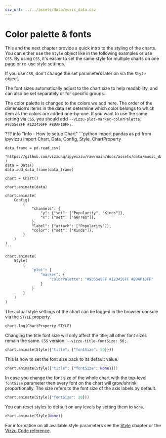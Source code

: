 ```yaml
---
csv_url: ../../assets/data/music_data.csv
---
```


# Color palette & fonts

This and the next chapter provide a quick intro to the styling of the charts.
You can either use the `Style` object like in the following examples or use
`CSS`. By using `CSS`, it's easier to set the same style for multiple charts on
one page or re-use style settings.

If you use `CSS`, don't change the set parameters later on via the `Style`
object.

The font sizes automatically adjust to the chart size to help readability, and
can also be set separately or for specific groups.

The color palette is changed to the colors we add here. The order of the
dimension’s items in the data set determine which color belongs to which item as
the colors are added one-by-one. If you want to use the same setting via `CSS`,
you should add
`--vizzu-plot-marker-colorPalette: #9355e8FF #123456FF #BDAF10FF;`.

<div id="tutorial_01"></div>

??? info "Info - How to setup Chart"
    ```python
    import pandas as pd
    from ipyvizzu import Chart, Data, Config, Style, ChartProperty

    data_frame = pd.read_csv(
        "https://github.com/vizzuhq/ipyvizzu/raw/main/docs/assets/data/music_data.csv"
    )
    data = Data()
    data.add_data_frame(data_frame)

    chart = Chart()

    chart.animate(data)

    chart.animate(
        Config(
            {
                "channels": {
                    "y": {"set": ["Popularity", "Kinds"]},
                    "x": {"set": ["Genres"]},
                },
                "label": {"attach": ["Popularity"]},
                "color": {"set": ["Kinds"]},
            }
        )
    )
    ```

```python
chart.animate(
    Style(
        {
            "plot": {
                "marker": {
                    "colorPalette": "#9355e8FF #123456FF #BDAF10FF"
                }
            }
        }
    )
)
```

The actual style settings of the chart can be logged in the browser console via
the `STYLE` property.

```python
chart.log(ChartProperty.STYLE)
```

Changing the title font size will only affect the title; all other font sizes
remain the same. `CSS` version: `--vizzu-title-fontSize: 50;`.

<div id="tutorial_02"></div>

```python
chart.animate(Style({"title": {"fontSize": 50}}))
```

This is how to set the font size back to its default value.

<div id="tutorial_03"></div>

```python
chart.animate(Style({"title": {"fontSize": None}}))
```

In case you change the font size of the whole chart with the top-level
`fontSize` parameter then every font on the chart will grow/shrink
proportionally. The size refers to the font size of the axis labels by default.

<div id="tutorial_04"></div>

```python
chart.animate(Style({"fontSize": 20}))
```

You can reset styles to default on any levels by setting them to `None`.

<div id="tutorial_05"></div>

```python
chart.animate(Style(None))
```

For information on all available style parameters see the [Style](./style.md)
chapter or the
[Vizzu Code reference](https://lib.vizzuhq.com/latest/reference/interfaces/vizzu.Styles.Chart/).

<script src="../color_palette_fonts.js"></script>
